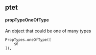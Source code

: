 ## ptet
#### propTypeOneOfType
An object that could be one of many types
```
PropTypes.oneOfType([
	$0
]),
```